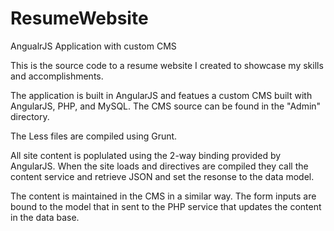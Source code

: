 # ResumeWebsite
AngualrJS Application with custom CMS

This is the source code to a resume website I created to showcase my skills and accomplishments.

The application is built in AngularJS and featues a custom CMS built with AngularJS, PHP, and MySQL.
The CMS source can be found in the "Admin" directory.

The Less files are compiled using Grunt.

All site content is poplulated using the 2-way binding provided by AngularJS.
When the site loads and directives are compiled they call the content service and retrieve JSON and set the resonse to the data model.

The content is maintained in the CMS in a similar way. The form inputs are bound to the model that in sent to the PHP service that updates the content in the data base.